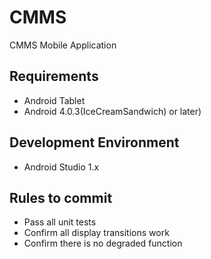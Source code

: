 # CMMS
CMMS Mobile Application

## Requirements
 * Android Tablet
 * Android 4.0.3(IceCreamSandwich) or later)

## Development Environment
 * Android Studio 1.x

## Rules to commit
 * Pass all unit tests
 * Confirm all display transitions work
 * Confirm there is no degraded function
